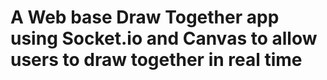 # A Web base Draw Together app using Socket.io and Canvas to allow users to draw together in real time
